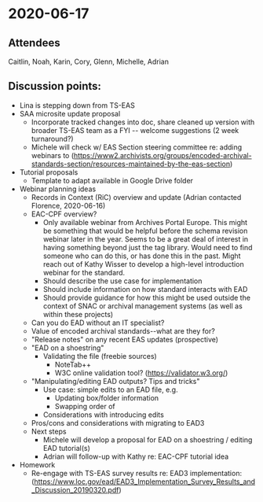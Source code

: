# 2020-06-17

## Attendees
Caitlin, Noah, Karin, Cory, Glenn, Michelle, Adrian

## Discussion points:
- Lina is stepping down from TS-EAS
- SAA microsite update proposal
  - Incorporate tracked changes into doc, share cleaned up version with broader TS-EAS team as a FYI -- welcome suggestions (2 week turnaround?)
  - Michele will check w/ EAS Section steering committee re: adding webinars to (https://www2.archivists.org/groups/encoded-archival-standards-section/resources-maintained-by-the-eas-section) 
- Tutorial proposals
  - Template to adapt available in Google Drive folder
- Webinar planning ideas
  - Records in Context (RiC) overview and update (Adrian contacted Florence, 2020-06-16)
  - EAC-CPF overview? 
    - Only available webinar from Archives Portal Europe. This might be something that would be helpful before the schema revision webinar later in the year. Seems to be a great deal of interest in having something beyond just the tag library. Would need to find someone who can do this, or has done this in the past. Might reach out of Kathy Wisser to develop a high-level introduction webinar for the standard. 
    - Should describe the use case for implementation
    - Should include information on how standard interacts with EAD
    - Should provide guidance for how this might be used outside the context of SNAC or archival management systems (as well as within these projects)
  - Can you do EAD without an IT specialist? 
  - Value of encoded archival standards--what are they for?
  - "Release notes" on any recent EAS updates (prospective)
  - "EAD on a shoestring"
    - Validating the file (freebie sources)
      - NoteTab++	
      - W3C online validation tool? (https://validator.w3.org/)
  - "Manipulating/editing EAD outputs? Tips and tricks"
    - Use case: simple edits to an EAD file, e.g.
      - Updating box/folder information
      - Swapping order of <unittitle><unitid>
    - Considerations with introducing edits
  - Pros/cons and considerations with migrating to EAD3
  - Next steps
    - Michele will develop a proposal for EAD on a shoestring / editing EAD tutorial(s)
    - Adrian will follow-up with Kathy re: EAC-CPF tutorial idea
- Homework
  - Re-engage with TS-EAS survey results re: EAD3 implementation: (https://www.loc.gov/ead/EAD3_Implementation_Survey_Results_and_Discussion_20190320.pdf)
